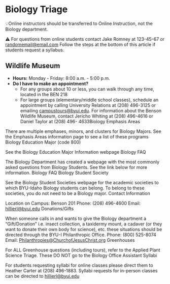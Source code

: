 # Biology Triage

💡Online instructors should be transferred to Online Instruction, not the Biology department. 

⚠️ For questions from online students contact Jake Romney at 123-45-67 or randomemail@email.com
Follow the steps at the bottom of this article if students request a syllabus.

 ## Wildlife Museum

- **Hours:** Monday - Friday: 8:00 a.m. - 5:00 p.m.
- **Do I have to make an appointment?**
  - For any groups about 10 or less, you can walk through any time, located in the BEN 218
  - For large groups (elementary/middle school classes), schedule an appointment by calling University Relations at (208) 496-3125 or emailing campustours@byui.edu.
For information about the Benson Wildlife Museum, contact Jericho Whiting at (208) 496-4616 or Daniel Taylor at (208) 496- 4633Biology Emphasis Areas

 There are multiple emphases, minors, and clusters for Biology Majors. See the Emphasis Areas information page to see a list of these programs
Biology Education Major (code 800)

See the Biology Education Major Information webpage
Biology FAQ

The Biology Department has created a webpage with the most commonly asked questions from Biology Students. See the link below for more information. 
Biology FAQ
Biology Student Society

See the Biology Student Societies webpage for the academic societies to which BYU-Idaho Biology students can belong. To belong to these societies, you do not need to be a Biology major.
Contact Information

Location on Campus: Benson 201
Phone: (208) 496-4600
Email: hillierl@byui.edu
 Donations/Gifts

When someone calls in and wants to give the Biology department a “Gift/Donation” i.e. insect collection, a taxidermy mount, a cadaver (or they want to donate their own body for science), etc. these situations should be directed through the BYU-I Philanthropic Office. 
Phone: (800) 525-8074
Email: Philanthropies@ChurchofJesusChrist.org
Greenhouses

 For ALL Greenhouse questions (including tours), refer to the Applied Plant Science Triage. These DO NOT go to the Biology Office Assistant
Syllabi

For students requesting syllabi for online classes please direct them to Heather Carter at (208) 496-1883.
Syllabi requests for in-person classes can be directed to hillierl@byui.edu
